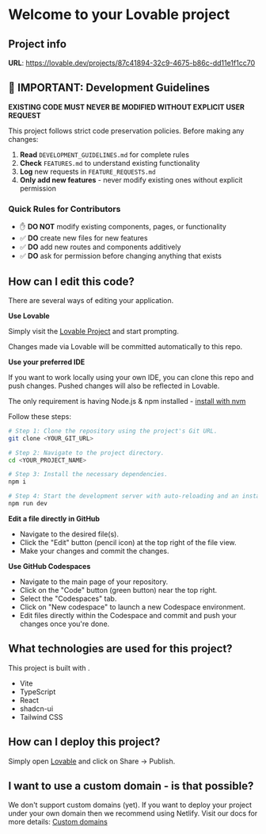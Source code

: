 
# Welcome to your Lovable project

## Project info

**URL**: https://lovable.dev/projects/87c41894-32c9-4675-b86c-dd11e1f1cc70

## 🚨 IMPORTANT: Development Guidelines

**EXISTING CODE MUST NEVER BE MODIFIED WITHOUT EXPLICIT USER REQUEST**

This project follows strict code preservation policies. Before making any changes:

1. **Read** `DEVELOPMENT_GUIDELINES.md` for complete rules
2. **Check** `FEATURES.md` to understand existing functionality  
3. **Log** new requests in `FEATURE_REQUESTS.md`
4. **Only add new features** - never modify existing ones without explicit permission

### Quick Rules for Contributors
- ✋ **DO NOT** modify existing components, pages, or functionality
- ✅ **DO** create new files for new features
- ✅ **DO** add new routes and components additively
- ✅ **DO** ask for permission before changing anything that exists

## How can I edit this code?

There are several ways of editing your application.

**Use Lovable**

Simply visit the [Lovable Project](https://lovable.dev/projects/87c41894-32c9-4675-b86c-dd11e1f1cc70) and start prompting.

Changes made via Lovable will be committed automatically to this repo.

**Use your preferred IDE**

If you want to work locally using your own IDE, you can clone this repo and push changes. Pushed changes will also be reflected in Lovable.

The only requirement is having Node.js & npm installed - [install with nvm](https://github.com/nvm-sh/nvm#installing-and-updating)

Follow these steps:

```sh
# Step 1: Clone the repository using the project's Git URL.
git clone <YOUR_GIT_URL>

# Step 2: Navigate to the project directory.
cd <YOUR_PROJECT_NAME>

# Step 3: Install the necessary dependencies.
npm i

# Step 4: Start the development server with auto-reloading and an instant preview.
npm run dev
```

**Edit a file directly in GitHub**

- Navigate to the desired file(s).
- Click the "Edit" button (pencil icon) at the top right of the file view.
- Make your changes and commit the changes.

**Use GitHub Codespaces**

- Navigate to the main page of your repository.
- Click on the "Code" button (green button) near the top right.
- Select the "Codespaces" tab.
- Click on "New codespace" to launch a new Codespace environment.
- Edit files directly within the Codespace and commit and push your changes once you're done.

## What technologies are used for this project?

This project is built with .

- Vite
- TypeScript
- React
- shadcn-ui
- Tailwind CSS

## How can I deploy this project?

Simply open [Lovable](https://lovable.dev/projects/87c41894-32c9-4675-b86c-dd11e1f1cc70) and click on Share -> Publish.

## I want to use a custom domain - is that possible?

We don't support custom domains (yet). If you want to deploy your project under your own domain then we recommend using Netlify. Visit our docs for more details: [Custom domains](https://docs.lovable.dev/tips-tricks/custom-domain/)
